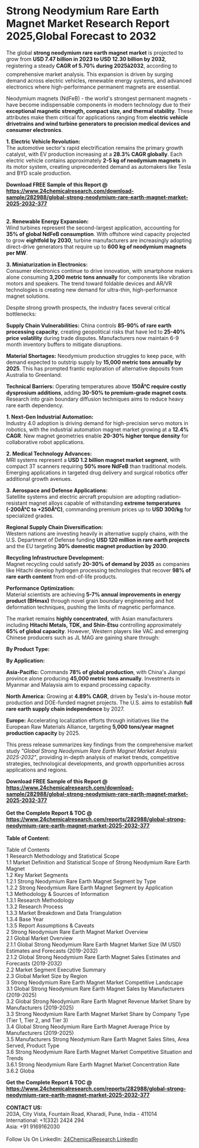 <h1>Strong Neodymium Rare Earth Magnet Market Research Report 2025,Global Forecast to 2032</h1><p>The global <strong>strong neodymium rare earth magnet market</strong> is projected to grow from <strong>USD 7.47 billion in 2023 to USD 12.30 billion by 2032</strong>, registering a steady <strong>CAGR of 5.70% during 2025â2032</strong>, according to comprehensive market analysis. This expansion is driven by surging demand across electric vehicles, renewable energy systems, and advanced electronics where high-performance permanent magnets are essential.</p><p>Neodymium magnets (NdFeB) - the world's strongest permanent magnets - have become indispensable components in modern technology due to their <strong>exceptional magnetic strength, compact size, and thermal stability</strong>. These attributes make them critical for applications ranging from <strong>electric vehicle drivetrains and wind turbine generators to precision medical devices and consumer electronics</strong>.</p><p><strong>1. Electric Vehicle Revolution:</strong><br>
The automotive sector's rapid electrification remains the primary growth catalyst, with EV production increasing at a <strong>28.3% CAGR globally</strong>. Each electric vehicle contains approximately <strong>2-5 kg of neodymium magnets</strong> in its motor system, creating unprecedented demand as automakers like Tesla and BYD scale production.</p><div><b>Download FREE Sample of this Report @ 
            <a href="https://www.24chemicalresearch.com/download-sample/282988/global-strong-neodymium-rare-earth-magnet-market-2025-2032-377">
            https://www.24chemicalresearch.com/download-sample/282988/global-strong-neodymium-rare-earth-magnet-market-2025-2032-377</a></b></div><br><p><strong>2. Renewable Energy Expansion:</strong><br>
Wind turbines represent the second-largest application, accounting for <strong>35% of global NdFeB consumption</strong>. With offshore wind capacity projected to grow <strong>eightfold by 2030</strong>, turbine manufacturers are increasingly adopting direct-drive generators that require up to <strong>600 kg of neodymium magnets per MW</strong>.</p><p><strong>3. Miniaturization in Electronics:</strong><br>
Consumer electronics continue to drive innovation, with smartphone makers alone consuming <strong>3,200 metric tons annually</strong> for components like vibration motors and speakers. The trend toward foldable devices and AR/VR technologies is creating new demand for ultra-thin, high-performance magnet solutions.</p><p>Despite strong growth prospects, the industry faces several critical bottlenecks:</p><p><strong>Supply Chain Vulnerabilities:</strong> China controls <strong>85-90% of rare earth processing capacity</strong>, creating geopolitical risks that have led to <strong>25-40% price volatility</strong> during trade disputes. Manufacturers now maintain 6-9 month inventory buffers to mitigate disruptions.</p><p><strong>Material Shortages:</strong> Neodymium production struggles to keep pace, with demand expected to outstrip supply by <strong>15,000 metric tons annually by 2025</strong>. This has prompted frantic exploration of alternative deposits from Australia to Greenland.</p><p><strong>Technical Barriers:</strong> Operating temperatures above <strong>150Â°C require costly dysprosium additions</strong>, adding <strong>30-50% to premium-grade magnet costs</strong>. Research into grain boundary diffusion techniques aims to reduce heavy rare earth dependency.</p><p><strong>1. Next-Gen Industrial Automation:</strong><br>
Industry 4.0 adoption is driving demand for high-precision servo motors in robotics, with the industrial automation magnet market growing at a <strong>12.4% CAGR</strong>. New magnet geometries enable <strong>20-30% higher torque density</strong> for collaborative robot applications.</p><p><strong>2. Medical Technology Advances:</strong><br>
MRI systems represent a <strong>USD 1.2 billion magnet market segment</strong>, with compact 3T scanners requiring <strong>50% more NdFeB</strong> than traditional models. Emerging applications in targeted drug delivery and surgical robotics offer additional growth avenues.</p><p><strong>3. Aerospace and Defense Applications:</strong><br>
Satellite systems and electric aircraft propulsion are adopting radiation-resistant magnet alloys capable of withstanding <strong>extreme temperatures (-200Â°C to +250Â°C)</strong>, commanding premium prices up to <strong>USD 300/kg</strong> for specialized grades.</p><p><strong>Regional Supply Chain Diversification:</strong><br>
	Western nations are investing heavily in alternative supply chains, with the U.S. Department of Defense funding <strong>USD 120 million in rare earth projects</strong> and the EU targeting <strong>30% domestic magnet production by 2030</strong>.</p><p><strong>Recycling Infrastructure Development:</strong><br>
	Magnet recycling could satisfy <strong>20-30% of demand by 2035</strong> as companies like Hitachi develop hydrogen processing technologies that recover <strong>98% of rare earth content</strong> from end-of-life products.</p><p><strong>Performance Optimization:</strong><br>
	Material scientists are achieving <strong>5-7% annual improvements in energy product (BHmax)</strong> through novel grain boundary engineering and hot deformation techniques, pushing the limits of magnetic performance.</p><p>The market remains <strong>highly concentrated</strong>, with Asian manufacturers including <strong>Hitachi Metals, TDK, and Shin-Etsu</strong> controlling approximately <strong>65% of global capacity</strong>. However, Western players like VAC and emerging Chinese producers such as JL MAG are gaining share through:</p><p><strong>By Product Type:</strong></p><p><strong>By Application:</strong></p><p><strong>Asia-Pacific:</strong> Commands <strong>78% of global production</strong>, with China's Jiangxi province alone producing <strong>45,000 metric tons annually</strong>. Investments in Myanmar and Malaysia aim to expand processing capacity.</p><p><strong>North America:</strong> Growing at <strong>4.89% CAGR</strong>, driven by Tesla's in-house motor production and DOE-funded magnet projects. The U.S. aims to establish <strong>full rare earth supply chain independence</strong> by 2027.</p><p><strong>Europe:</strong> Accelerating localization efforts through initiatives like the European Raw Materials Alliance, targeting <strong>5,000 tons/year magnet production capacity</strong> by 2025.</p><p>This press release summarizes key findings from the comprehensive market study <em>"Global Strong Neodymium Rare Earth Magnet Market Analysis 2025-2032"</em>, providing in-depth analysis of market trends, competitive strategies, technological developments, and growth opportunities across applications and regions.</p><div><b>Download FREE Sample of this Report @ 
            <a href="https://www.24chemicalresearch.com/download-sample/282988/global-strong-neodymium-rare-earth-magnet-market-2025-2032-377">
            https://www.24chemicalresearch.com/download-sample/282988/global-strong-neodymium-rare-earth-magnet-market-2025-2032-377</a></b></div><br><div><b>Get the Complete Report & TOC @ 
            <a href="https://www.24chemicalresearch.com/reports/282988/global-strong-neodymium-rare-earth-magnet-market-2025-2032-377">
            https://www.24chemicalresearch.com/reports/282988/global-strong-neodymium-rare-earth-magnet-market-2025-2032-377</a></b></div><br>
            <b>Table of Content:</b><p>Table of Contents<br />
1 Research Methodology and Statistical Scope<br />
1.1 Market Definition and Statistical Scope of Strong Neodymium Rare Earth Magnet<br />
1.2 Key Market Segments<br />
1.2.1 Strong Neodymium Rare Earth Magnet Segment by Type<br />
1.2.2 Strong Neodymium Rare Earth Magnet Segment by Application<br />
1.3 Methodology & Sources of Information<br />
1.3.1 Research Methodology<br />
1.3.2 Research Process<br />
1.3.3 Market Breakdown and Data Triangulation<br />
1.3.4 Base Year<br />
1.3.5 Report Assumptions & Caveats<br />
2 Strong Neodymium Rare Earth Magnet Market Overview<br />
2.1 Global Market Overview<br />
2.1.1 Global Strong Neodymium Rare Earth Magnet Market Size (M USD) Estimates and Forecasts (2019-2032)<br />
2.1.2 Global Strong Neodymium Rare Earth Magnet Sales Estimates and Forecasts (2019-2032)<br />
2.2 Market Segment Executive Summary<br />
2.3 Global Market Size by Region<br />
3 Strong Neodymium Rare Earth Magnet Market Competitive Landscape<br />
3.1 Global Strong Neodymium Rare Earth Magnet Sales by Manufacturers (2019-2025)<br />
3.2 Global Strong Neodymium Rare Earth Magnet Revenue Market Share by Manufacturers (2019-2025)<br />
3.3 Strong Neodymium Rare Earth Magnet Market Share by Company Type (Tier 1, Tier 2, and Tier 3)<br />
3.4 Global Strong Neodymium Rare Earth Magnet Average Price by Manufacturers (2019-2025)<br />
3.5 Manufacturers Strong Neodymium Rare Earth Magnet Sales Sites, Area Served, Product Type<br />
3.6 Strong Neodymium Rare Earth Magnet Market Competitive Situation and Trends<br />
3.6.1 Strong Neodymium Rare Earth Magnet Market Concentration Rate<br />
3.6.2 Globa</p><div><b>Get the Complete Report & TOC @ 
            <a href="https://www.24chemicalresearch.com/reports/282988/global-strong-neodymium-rare-earth-magnet-market-2025-2032-377">
            https://www.24chemicalresearch.com/reports/282988/global-strong-neodymium-rare-earth-magnet-market-2025-2032-377</a></b></div><br><b>CONTACT US:</b><br>
            203A, City Vista, Fountain Road, Kharadi, Pune, India - 411014<br>
            International: +1(332) 2424 294<br>
            Asia: +91 9169162030 <br><br>
            Follow Us On LinkedIn: <a href="https://www.linkedin.com/company/24chemicalresearch/">24ChemicalResearch LinkedIn</a>